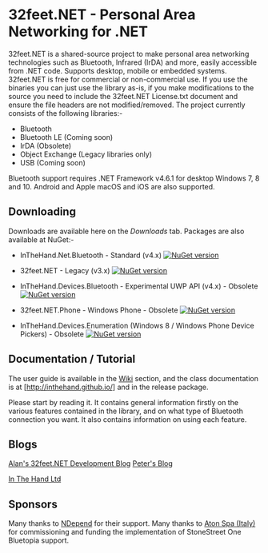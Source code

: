 

# 32feet.NET - Personal Area Networking for .NET
32feet.NET is a shared-source project to make personal area networking technologies such as Bluetooth, Infrared (IrDA) and more, easily accessible from .NET code. Supports desktop, mobile or embedded systems.  32feet.NET is free for commercial or non-commercial use. If you use the binaries you can just use the library as-is, if you make modifications to the source you need to include the 32feet.NET License.txt document and ensure the file headers are not modified/removed.  The project currently consists of the following libraries:-

- Bluetooth 
- Bluetooth LE (Coming soon)
- IrDA (Obsolete)
- Object Exchange (Legacy libraries only)
- USB (Coming soon)

Bluetooth support requires .NET Framework v4.6.1 for desktop Windows 7, 8 and 10. Android and Apple macOS and iOS are also supported.

## Downloading
Downloads are available here on the _Downloads_ tab. Packages are also available at NuGet:-

- InTheHand.Net.Bluetooth - Standard (v4.x)
[![NuGet version](https://badge.fury.io/nu/InTheHand.Net.Bluetooth.svg)](https://badge.fury.io/nu/InTheHand.Net.Bluetooth)

- 32feet.NET - Legacy (v3.x)
[![NuGet version](https://badge.fury.io/nu/32feet.NET.svg)](https://badge.fury.io/nu/32feet.NET)

- InTheHand.Devices.Bluetooth - Experimental UWP API (v4.x) - Obsolete
[![NuGet version](https://badge.fury.io/nu/inthehand.devices.bluetooth.svg)](https://badge.fury.io/nu/inthehand.devices.bluetooth)

- 32feet.NET.Phone - Windows Phone - Obsolete
[![NuGet version](https://badge.fury.io/nu/32feet.NET.Phone.svg)](https://badge.fury.io/nu/32feet.NET.Phone)

- InTheHand.Devices.Enumeration (Windows 8 / Windows Phone Device Pickers) - Obsolete
[![NuGet version](https://badge.fury.io/nu/inthehand.devices.enumeration.svg)](https://badge.fury.io/nu/inthehand.devices.enumeration)

## Documentation / Tutorial
The user guide is available in the [Wiki](https://github.com/inthehand/32feet/wiki) section, and the class documentation is at [http://inthehand.github.io/] and in the release package.

Please start by reading it.  It contains general information firstly on the various features contained in the library, and on what type of Bluetooth connection you want.  It also contains information on using each feature.

## Blogs
[Alan's 32feet.NET Development Blog](http://32feetnetdev.wordpress.com/)
[Peter's Blog](http://peterfoot.net)

[In The Hand Ltd](http://inthehand.com)

## Sponsors
Many thanks to [NDepend](http://www.NDepend.com) for their support.
Many thanks to [Aton Spa (Italy)](http://www.aton.eu) for commissioning and funding the implementation of StoneStreet One Bluetopia support.
